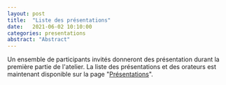 ```yaml
---
layout: post
title:  "Liste des présentations"
date:   2021-06-02 10:10:00
categories: presentations 
abstract: "Abstract"
---
```

Un ensemble de participants invités donneront des présentation durant la première partie de l'atelier. 
La liste des présentations et des orateurs est maintenant disponible sur la page "[Présentations](https://padlad.github.io/EIAH2021/presentations/)".